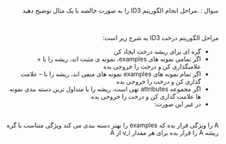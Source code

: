 
##
####

<div dir="rtl">
 
 سوال :  .مراحل انجام الگوریتم ID3 را به صورت خالصه با یک مثال توضیح دهید
</div>
<br/>
<div dir="rtl">
 
مراحل الگوریتم درخت ID3 به شرح زیر است:
- گره ای برای ریشه درخت ایجاد کن
 - اگر تمامی نمونه های examples، نمونه ی مثبت اند، ریشه را با + علامتگذاری کن و درخت را خروجی بده
- اگر تمام نمونه های examples نمونه های منفی اند، ریشه را با – علامت گذاری کن و درخت را خروجی بده
- اگر مجموعه attributes تهی است، ریشه را با متداول ترین دسته بندی نمونه ها علامت گذاری کن و درخت را خروجی بده
- در غیر این صورت:
    </div>
<br/>

<div dir="rtl">
A را ویژگی قرار بده که examples را بهتر دسته بندی می کند
ویژگی متناسب با گره ریشه A را قرار بده
برای هر مقدار v_i از A
</div>

